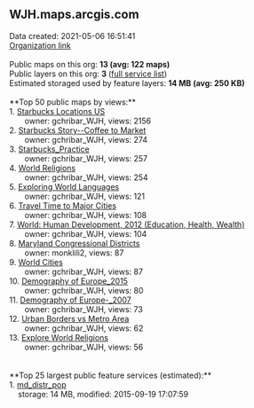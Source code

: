 <h2>WJH.maps.arcgis.com</h2> Data created: 2021-05-06 16:51:41 <br /><a target='new' href='https://WJH.maps.arcgis.com'>Organization link</a><br /><br />Public maps on this org: <b>13 (avg: 122 maps)</b><br />Public layers on this org: <b>3 </b>(<a target='new' href='https://services.arcgis.com/5NYFUy8phoAVjOds/ArcGIS/rest/services'>full service list</a>)<br />Estimated storaged used by feature layers: <b>14 MB (avg: 250 KB)</b><br /><br />**Top 50 public maps by views:**<br />  1. <a target='new' href='https://www.arcgis.com/home/item.html?id=cc17323eaad74b0c880a409ba4a76e4d'>Starbucks Locations US</a> <br />  &nbsp;&nbsp;&nbsp;&nbsp; &nbsp;&nbsp;owner: gchribar_WJH, views: 2156<br />  2. <a target='new' href='https://www.arcgis.com/home/item.html?id=3c89f6bbaa3345c38eeac73ca264e2c8'>Starbucks Story--Coffee to Market</a> <br />  &nbsp;&nbsp;&nbsp;&nbsp; &nbsp;&nbsp;owner: gchribar_WJH, views: 274<br />  3. <a target='new' href='https://www.arcgis.com/home/item.html?id=32eea6765c5646d1875851d3611abe98'>Starbucks_Practice</a> <br />  &nbsp;&nbsp;&nbsp;&nbsp; &nbsp;&nbsp;owner: gchribar_WJH, views: 257<br />  4. <a target='new' href='https://www.arcgis.com/home/item.html?id=a43b97e454684ed6b1ccbfc1566e046a'>World Religions</a> <br />  &nbsp;&nbsp;&nbsp;&nbsp; &nbsp;&nbsp;owner: gchribar_WJH, views: 254<br />  5. <a target='new' href='https://www.arcgis.com/home/item.html?id=653dd581ab2d474aa151b3693a9847d2'>Exploring World Languages</a> <br />  &nbsp;&nbsp;&nbsp;&nbsp; &nbsp;&nbsp;owner: gchribar_WJH, views: 121<br />  6. <a target='new' href='https://www.arcgis.com/home/item.html?id=e653e8c981fe478eac252135e0f00c7b'>Travel Time to Major Cities</a> <br />  &nbsp;&nbsp;&nbsp;&nbsp; &nbsp;&nbsp;owner: gchribar_WJH, views: 108<br />  7. <a target='new' href='https://www.arcgis.com/home/item.html?id=7fbf8802818b4f33b1c6cc7ce4823d6f'>World: Human Development, 2012 (Education, Health, Wealth)</a> <br />  &nbsp;&nbsp;&nbsp;&nbsp; &nbsp;&nbsp;owner: gchribar_WJH, views: 104<br />  8. <a target='new' href='https://www.arcgis.com/home/item.html?id=1703adacef514f7d90503b009a899c78'>Maryland Congressional Districts</a> <br />  &nbsp;&nbsp;&nbsp;&nbsp; &nbsp;&nbsp;owner: monklili2, views: 87<br />  9. <a target='new' href='https://www.arcgis.com/home/item.html?id=17c036bd5d424b9aa7874d7b1f3f5e24'>World Cities</a> <br />  &nbsp;&nbsp;&nbsp;&nbsp; &nbsp;&nbsp;owner: gchribar_WJH, views: 87<br />  10. <a target='new' href='https://www.arcgis.com/home/item.html?id=7e6da7839cba4ab883b29707a1f16130'>Demography of Europe_2015</a> <br />  &nbsp;&nbsp;&nbsp;&nbsp; &nbsp;&nbsp;owner: gchribar_WJH, views: 80<br />  11. <a target='new' href='https://www.arcgis.com/home/item.html?id=89691ea88a284811b7cee620110b5f85'>Demography of Europe-_2007</a> <br />  &nbsp;&nbsp;&nbsp;&nbsp; &nbsp;&nbsp;owner: gchribar_WJH, views: 73<br />  12. <a target='new' href='https://www.arcgis.com/home/item.html?id=5023f32afe6c40c3b2590845d3f983f3'>Urban Borders vs Metro Area</a> <br />  &nbsp;&nbsp;&nbsp;&nbsp; &nbsp;&nbsp;owner: gchribar_WJH, views: 62<br />  13. <a target='new' href='https://www.arcgis.com/home/item.html?id=9b09b60be410459297a7d3eb592b444c'>Explore World Religions</a> <br />  &nbsp;&nbsp;&nbsp;&nbsp; &nbsp;&nbsp;owner: gchribar_WJH, views: 56<br /><br /><br />**Top 25 largest public feature services (estimated):**<br /> 1. <a target='new' href='https://www.arcgis.com/home/item.html?id=4edc5ed51edb4499a88017e567f0f0a4'>md_distr_pop</a><br /> &nbsp;&nbsp;&nbsp;&nbsp;storage: 14 MB, modified: 2015-09-19 17:07:59<br />